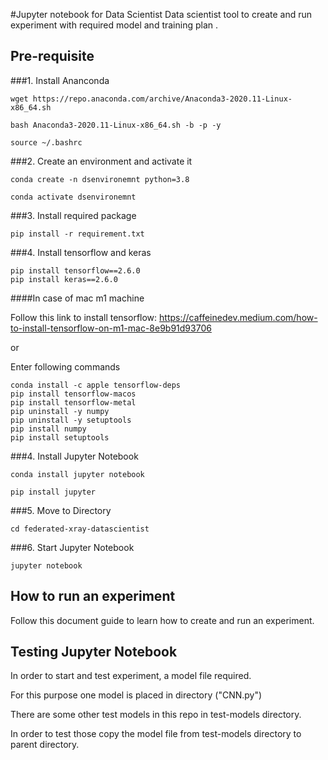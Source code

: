 #Jupyter notebook for Data Scientist
Data scientist tool to create and run experiment with required model and training plan .


## Pre-requisite
###1. Install Ananconda
```shell
wget https://repo.anaconda.com/archive/Anaconda3-2020.11-Linux-x86_64.sh 

bash Anaconda3-2020.11-Linux-x86_64.sh -b -p -y 

source ~/.bashrc 
```
###2. Create an environment and activate it
```shell
conda create -n dsenvironemnt python=3.8 

conda activate dsenvironemnt 
```
###3. Install required package
```shell
pip install -r requirement.txt
```
###4. Install tensorflow and keras
```shell
pip install tensorflow==2.6.0
pip install keras==2.6.0

```
####In case of mac m1 machine

Follow this link to install tensorflow: https://caffeinedev.medium.com/how-to-install-tensorflow-on-m1-mac-8e9b91d93706

or

Enter following commands
```shell
conda install -c apple tensorflow-deps
pip install tensorflow-macos
pip install tensorflow-metal
pip uninstall -y numpy
pip uninstall -y setuptools
pip install numpy
pip install setuptools
```
###4. Install Jupyter Notebook
```shell
conda install jupyter notebook

pip install jupyter
```
###5. Move to Directory
```shell
cd federated-xray-datascientist
```
###6. Start Jupyter Notebook
```shell
jupyter notebook
```

## How to run an experiment
Follow this document guide to learn how to create and run an experiment.

## Testing Jupyter Notebook
In order to start and test experiment, a model file required.

For this purpose one model is placed in directory ("CNN.py")

There are some other test models in this repo in test-models directory.

In order to test those copy the model file from test-models directory to parent directory.
